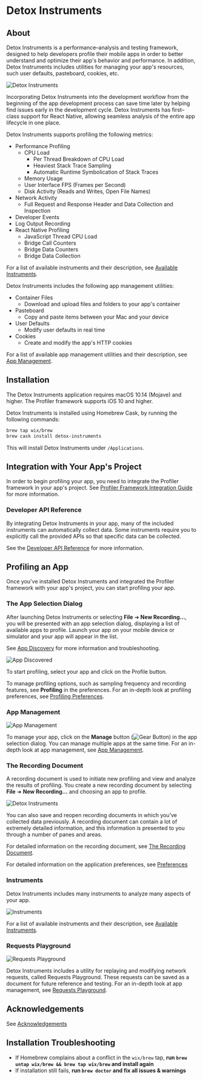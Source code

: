# Detox Instruments

## About

Detox Instruments is a performance–analysis and testing framework, designed to help developers profile their mobile apps in order to better understand and optimize their app's behavior and performance. In addition, Detox Instruments includes utilities for managing your app's resources, such user defaults, pasteboard, cookies, etc.

![Detox Instruments](Documentation/Resources/Readme_Intro.png "Detox Instruments")

Incorporating Detox Instruments into the development workflow from the beginning of the app development process can save time later by helping find issues early in the development cycle. Detox Instruments has first–class support for React Native, allowing seamless analysis of the entire app lifecycle in one place.

Detox Instruments supports profiling the following metrics:

* Performance Profiling
  * CPU Load
  	* Per Thread Breakdown of CPU Load
  	* Heaviest Stack Trace Sampling
  	* Automatic Runtime Symbolication of Stack Traces
  * Memory Usage
  * User Interface FPS (Frames per Second)
  * Disk Activity (Reads and Writes, Open File Names)
* Network Activity
  * Full Request and Response Header and Data Collection and Inspection
* Developer Events
* Log Output Recording
* React Native Profiling
  * JavaScript Thread CPU Load
  * Bridge Call Counters
  * Bridge Data Counters
  * Bridge Data Collection

For a list of available instruments and their description, see [Available Instruments](Documentation/AvailableInstruments.md).

Detox Instruments includes the following app management utilities:

- Container Files
  - Download and upload files and folders to your app's container
- Pasteboard
  - Copy and paste items between your Mac and your device
- User Defaults
  - Modify user defaults in real time
- Cookies
  - Create and modify the app's HTTP cookies

For a list of available app management utilities and their description, see [App Management](Documentation/AppManagement.md).

## Installation

The Detox Instruments application requires macOS 10.14 (Mojave) and higher. The Profiler framework supports iOS 10 and higher.

Detox Instruments is installed using Homebrew Cask, by running the following commands:

```bash
brew tap wix/brew
brew cask install detox-instruments
```

This will install Detox Instruments under `/Applications`.

## Integration with Your App's Project

In order to begin profiling your app, you need to integrate the Profiler framework in your app's project. See [Profiler Framework Integration Guide](Documentation/XcodeIntegrationGuide.md) for more information.

### Developer API Reference

By integrating Detox Instruments in your app, many of the included instruments can automatically collect data. Some instruments require you to explicitly call the provided APIs so that specific data can be collected.

See the [Developer API Reference](Documentation/DeveloperAPIReferenceIntro.md) for more information.

## Profiling an App

Once you've installed Detox Instruments and integrated the Profiler framework with your app's project, you can start profiling your app.

### The App Selection Dialog

After launching Detox Instruments or selecting **File** ➔ **New Recording...**, you will be presented with an app selection dialog, displaying a list of available apps to profile. Launch your app on your mobile device or simulator and your app will appear in the list.

See [App Discovery](Documentation/AppDiscovery.md) for more information and troubleshooting.

![App Discovered](Documentation/Resources/Readme_Discovered.png "App Discovered")

To start profiling, select your app and click on the Profile button. 

To manage profiling options, such as sampling frequency and recording features, see **Profiling** in the preferences. For an in-depth look at profiling preferences, see [Profiling Preferences](Documentation/Preferences_Profiling.md).

### App Management

![App Management](Documentation/Resources/Management_All.png "App Management")

To manage your app, click on the **Manage** button (![Gear Button](Documentation/Resources/Button_Manage.png)) in the app selection dialog. You can manage multiple apps at the same time. For an in-depth look at app management, see [App Management](Documentation/AppManagement.md).

### The Recording Document

A recording document is used to initiate new profiling and view and analyze the results of profiling. You create a new recording document by selecting **File** ➔ **New Recording...** and choosing an app to profile.

![Detox Instruments](Documentation/Resources/Readme_Document.png "Detox Instruments")

You can also save and reopen recording documents in which you’ve collected data previously. A recording document can contain a lot of extremely detailed information, and this information is presented to you through a number of panes and areas.

For detailed information on the recording document, see [The Recording Document](Documentation/RecordingDocument.md).

For detailed information on the application preferences, see [Preferences](Documentation/Preferences.md)

### Instruments

Detox Instruments includes many instruments to analyze many aspects of your app.

![Instruments](Documentation/Resources/RecordingDocument_TimelinePane.png "Instruments")

For a list of available instruments and their description, see [Available Instruments](Documentation/AvailableInstruments.md).

### Requests Playground

![Requests Playground](Documentation/Resources/RequestsPlayground.png "Requests Playground")

Detox Instruments includes a utility for replaying and modifying network requests, called Requests Playground. These requests can be saved as a document for future reference and testing. For an in-depth look at app management, see [Requests Playground](Documentation/RequestsPlayground.md).

## Acknowledgements

See [Acknowledgements](Documentation/Acknowledgements.md)

## Installation Troubleshooting

- If Homebrew complains about a conflict in the `wix/brew` tap, **run `brew untap wix/brew && brew tap wix/brew` and install again**
- If installation still fails, **run `brew doctor` and fix all issues & warnings**

